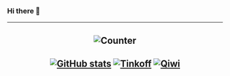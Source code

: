 ### Hi there 👋

---
<div align="center">

![Counter](https://count.getloli.com/get/@f1xc0d3?theme=rule34)
---
[![GitHub stats](https://github-readme-stats.vercel.app/api?username=f1xc0d3&count_private=true&show_icons=true&theme=dracula&border_radius=30&hide_border=true&hide_title=true)](https://github.com/anuraghazra/github-readme-stats) 
[![Tinkoff](https://user-images.githubusercontent.com/81328388/231222824-4b59900f-bcc5-4cbc-8c31-cf9d19f3a81d.svg)](https://www.tinkoff.ru/rm/goncharov.oleg82/kDMuQ42443) [![Qiwi](https://user-images.githubusercontent.com/81328388/231225841-4ff62d62-d778-42ea-8589-709581925463.svg)](https://qiwi.com/n/F1XC0D3)
---
